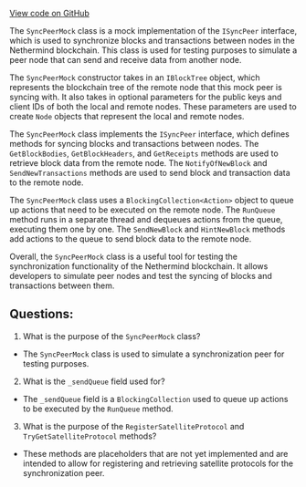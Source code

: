 [View code on GitHub](https://github.com/NethermindEth/nethermind/src/Nethermind/Nethermind.Synchronization.Test/SyncPeerMock.cs)

The `SyncPeerMock` class is a mock implementation of the `ISyncPeer` interface, which is used to synchronize blocks and transactions between nodes in the Nethermind blockchain. This class is used for testing purposes to simulate a peer node that can send and receive data from another node.

The `SyncPeerMock` constructor takes in an `IBlockTree` object, which represents the blockchain tree of the remote node that this mock peer is syncing with. It also takes in optional parameters for the public keys and client IDs of both the local and remote nodes. These parameters are used to create `Node` objects that represent the local and remote nodes.

The `SyncPeerMock` class implements the `ISyncPeer` interface, which defines methods for syncing blocks and transactions between nodes. The `GetBlockBodies`, `GetBlockHeaders`, and `GetReceipts` methods are used to retrieve block data from the remote node. The `NotifyOfNewBlock` and `SendNewTransactions` methods are used to send block and transaction data to the remote node.

The `SyncPeerMock` class uses a `BlockingCollection<Action>` object to queue up actions that need to be executed on the remote node. The `RunQueue` method runs in a separate thread and dequeues actions from the queue, executing them one by one. The `SendNewBlock` and `HintNewBlock` methods add actions to the queue to send block data to the remote node.

Overall, the `SyncPeerMock` class is a useful tool for testing the synchronization functionality of the Nethermind blockchain. It allows developers to simulate peer nodes and test the syncing of blocks and transactions between them.
## Questions: 
 1. What is the purpose of the `SyncPeerMock` class?
- The `SyncPeerMock` class is used to simulate a synchronization peer for testing purposes.

2. What is the `_sendQueue` field used for?
- The `_sendQueue` field is a `BlockingCollection` used to queue up actions to be executed by the `RunQueue` method.

3. What is the purpose of the `RegisterSatelliteProtocol` and `TryGetSatelliteProtocol` methods?
- These methods are placeholders that are not yet implemented and are intended to allow for registering and retrieving satellite protocols for the synchronization peer.